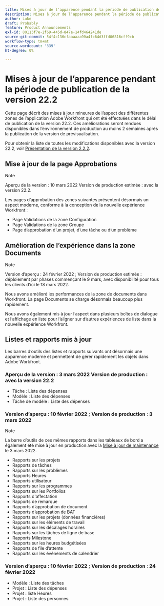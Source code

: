 ```yaml
---
title: Mises à jour de l’apparence pendant la période de publication de la version 22.2
description: Mises à jour de l’apparence pendant la période de publication de la version 22.2
author: Luke
draft: Probably
feature: Product Announcements
exl-id: 00113f7e-2f69-445d-847e-14fd464241de
source-git-commit: 54f4c136cfaaaaaa90a4fc64d3ffd06816cff9cb
workflow-type: tm+mt
source-wordcount: '339'
ht-degree: 0%

---
```


# Mises à jour de l’apparence pendant la période de publication de la version 22.2

Cette page décrit des mises à jour mineures de l’aspect des différentes zones de l’application Adobe Workfront qui ont été effectuées dans le délai de publication de la version 22.2. Ces améliorations seront rendues disponibles dans l’environnement de production au moins 2 semaines après la publication de la version de prévisualisation.

Pour obtenir la liste de toutes les modifications disponibles avec la version 22.2, voir [Présentation de la version 2.2.2](../../../product-announcements/product-releases/22.2-release-activity/22-2-release-overview.md).

## Mise à jour de la page Approbations

>[!NOTE]
>
>Aperçu de la version : 10 mars 2022 Version de production estimée : avec la version 22.2.

Les pages d’approbation des zones suivantes présentent désormais un aspect moderne, conforme à la conception de la nouvelle expérience Workfront :

* Page Validations de la zone Configuration
* Page Validations de la zone Groupe
* Page d’approbation d’un projet, d’une tâche ou d’un problème

## Amélioration de l’expérience dans la zone Documents

>[!NOTE]
Version d’aperçu : 24 février 2022 ; Version de production estimée : déploiement par phases commençant le 9 mars, avec disponibilité pour tous les clients d’ici le 18 mars 2022.

Nous avons amélioré les performances de la zone de documents dans Workfront. La page Documents se charge désormais beaucoup plus rapidement.

Nous avons également mis à jour l’aspect dans plusieurs boîtes de dialogue et l’affichage en liste pour l’aligner sur d’autres expériences de liste dans la nouvelle expérience Workfront.

## Listes et rapports mis à jour

Les barres d’outils des listes et rapports suivants ont désormais une apparence moderne et permettent de gérer rapidement les objets dans Adobe Workfront.

### Aperçu de la version : 3 mars 2022 Version de production : avec la version 22.2

* Tâche : Liste des dépenses
* Modèle : Liste des dépenses
* Tâche de modèle : Liste des dépenses

### Version d’aperçu : 10 février 2022 ; Version de production : 3 mars 2022

>[!NOTE]
La barre d’outils de ces mêmes rapports dans les tableaux de bord a également été mise à jour en production avec la [Mise à jour de maintenance](https://one.workfront.com/s/article/Workfront-Maintenance-Updates-1882317350) le 3 mars 2022.

* Rapports sur les projets
* Rapports de tâches
* Rapports sur les problèmes
* Rapports Heures
* Rapports utilisateur
* Rapports sur les programmes
* Rapports sur les Portfolios
* Rapports d&#39;affectation
* Rapports de remarque
* Rapports d’approbation de document
* Rapports d’approbation de BAT
* Rapports sur les projets (données financières)
* Rapports sur les éléments de travail
* Rapports sur les décalages horaires
* Rapports sur les tâches de ligne de base
* Rapports Milestone
* Rapports sur les heures budgétisées
* Rapports de file d’attente
* Rapports sur les événements de calendrier

### Version d’aperçu : 10 février 2022 ; Version de production : 24 février 2022

* Modèle : Liste des tâches
* Projet : Liste des dépenses
* Projet : liste Heures
* Projet : Liste des personnes

 
